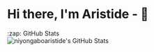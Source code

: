 # Hi there, I'm Aristide - 👋

<!--
**niyongaboaristide17/niyongaboaristide17** is a ✨ _special_ ✨ repository because its `README.md` (this file) appears on your GitHub profile.

Here are some ideas to get you started:

- 🔭 I’m currently working on ...
- 🌱 I’m currently learning ...
- 👯 I’m looking to collaborate on ...
- 🤔 I’m looking for help with ...
- 💬 Ask me about ...
- 📫 How to reach me: ...
- 😄 Pronouns: ...
- ⚡ Fun fact: ...
-->

<summary>:zap: GitHub Stats</summary>
<img align="left" alt="niyongaboaristide's GitHub Stats" src="https://github-readme-stats.vercel.app/api?username=niyongaboaristide17&show_icons=true&hide_border=false&title_color=ff652f&icon_color=FFE400&bg_color=09131B&text_color=ffffff&border_color=0c1a25" />

